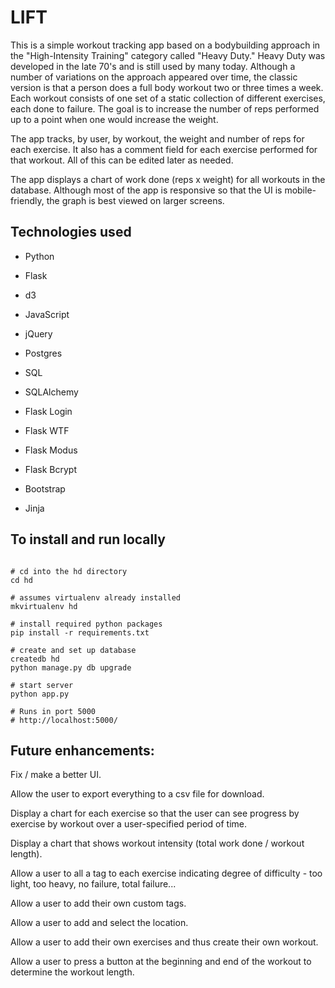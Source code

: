# LIFT

This is a simple workout tracking app based on a bodybuilding approach in the "High-Intensity Training" category called "Heavy Duty." Heavy Duty was developed in the late 70's and is still used by many today. Although a number of variations on the approach appeared over time, the classic version is that a person does a full body workout two or three times a week. Each workout consists of one set of a static collection of different exercises, each done to failure. The goal is to increase the number of reps performed up to a point when one would increase the weight.

The app tracks, by user, by workout, the weight and number of reps for each exercise. It also has a comment field for each exercise performed for that workout. All of this can be edited later as needed.

The app displays a chart of work done (reps x weight) for all workouts in the database. Although most of the app is responsive so that the UI is mobile-friendly, the graph is best viewed on larger screens.

## Technologies used

* Python
* Flask
* d3
* JavaScript
* jQuery

* Postgres
* SQL
* SQLAlchemy

* Flask Login
* Flask WTF
* Flask Modus
* Flask Bcrypt
* Bootstrap
* Jinja

## To install and run locally

```# clone this repository

# cd into the hd directory
cd hd

# assumes virtualenv already installed
mkvirtualenv hd

# install required python packages
pip install -r requirements.txt

# create and set up database
createdb hd
python manage.py db upgrade

# start server
python app.py

# Runs in port 5000
# http://localhost:5000/
```

## Future enhancements:

Fix / make a better UI.

Allow the user to export everything to a csv file for download.

Display a chart for each exercise so that the user can see progress by exercise by workout over a user-specified period of time.

Display a chart that shows workout intensity (total work done / workout length).

Allow a user to all a tag to each exercise indicating degree of difficulty - too light, too heavy, no failure, total failure...

Allow a user to add their own custom tags.

Allow a user to add and select the location.

Allow a user to add their own exercises and thus create their own workout.

Allow a user to press a button at the beginning and end of the workout to determine the workout length. 